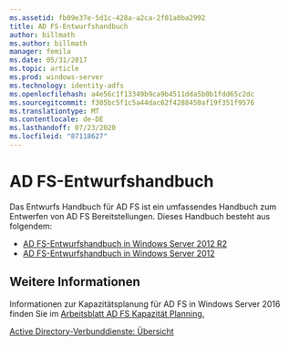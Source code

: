 ```yaml
---
ms.assetid: fb09e37e-5d1c-428a-a2ca-2f01a0ba2992
title: AD FS-Entwurfshandbuch
author: billmath
ms.author: billmath
manager: femila
ms.date: 05/31/2017
ms.topic: article
ms.prod: windows-server
ms.technology: identity-adfs
ms.openlocfilehash: a4e56c1f13349b9ca9b4511dda5b0b1fdd65c2dc
ms.sourcegitcommit: f305bc5f1c5a44dac62f4288450af19f351f9576
ms.translationtype: MT
ms.contentlocale: de-DE
ms.lasthandoff: 07/23/2020
ms.locfileid: "87118627"
---
```

# <a name="ad-fs-design-guide"></a>AD FS-Entwurfshandbuch



Das Entwurfs Handbuch für AD FS ist ein umfassendes Handbuch zum Entwerfen von AD FS Bereitstellungen.  Dieses Handbuch besteht aus folgendem:

-   [AD FS-Entwurfshandbuch in Windows Server 2012 R2](AD-FS-Design-Guide-in-Windows-Server-2012-R2.md)
-   [AD FS-Entwurfshandbuch in Windows Server 2012](AD-FS-Design-Guide-in-Windows-Server-2012.md)
  

  
## <a name="see-also"></a>Weitere Informationen  
Informationen zur Kapazitätsplanung für AD FS in Windows Server 2016 finden Sie im [Arbeitsblatt AD FS Kapazität Planning.](https://adfsdocs.blob.core.windows.net/adfs/ADFSCapacity2016.xlsx)  
  
[Active Directory-Verbunddienste: Übersicht](../../Active-Directory-Federation-Services.md)
